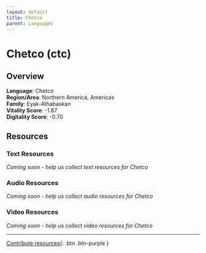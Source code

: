 ```yaml
---
layout: default
title: Chetco
parent: Languages
---
```


# Chetco (ctc)

## Overview

**Language**: Chetco  
**Region/Area**: Northern America, Americas  
**Family**: Eyak-Athabaskan  
**Vitality Score**: -1.87  
**Digitality Score**: -0.70  

## Resources

### Text Resources
*Coming soon - help us collect text resources for Chetco*

### Audio Resources
*Coming soon - help us collect audio resources for Chetco*

### Video Resources
*Coming soon - help us collect video resources for Chetco*

---

[Contribute resources](https://fairtrain.github.io/){: .btn .btn-purple }
